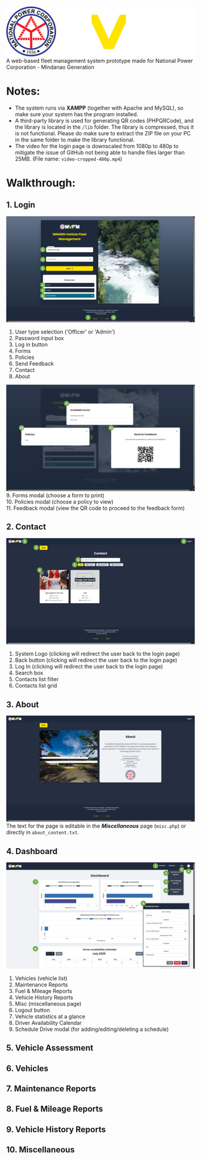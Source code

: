 ![System Logo](https://github.com/CACabusas/MVFM/blob/main/logo%20simple.png?raw=true)
A web-based fleet management system prototype made for National Power Corporation - Mindanao Generation

# Notes:
- The system runs via **XAMPP** (together with Apache and MySQL), so make sure your system has the program installed.
- A third-party library is used for generating QR codes (PHPQRCode), and the library is located in the `/lib` folder. The library is compressed, thus it is not functional. Please do make sure to extract the ZIP file on your PC in the same folder to make the library functional.
- The video for the login page is downscaled from 1080p to 480p to mitigate the issue of GitHub not being able to handle files larger than 25MB. (File name: `video-cropped-480p.mp4`)

# Walkthrough:
## 1. Login
![Login Page](https://github.com/CACabusas/MVFM/blob/main/walkthrough/01_login_1.png?raw=true)
1. User type selection ('Officer' or 'Admin')
2. Password input box
3. Log in button
4. Forms
5. Policies
6. Send Feedback
7. Contact
8. About

![Login Page](https://github.com/CACabusas/MVFM/blob/main/walkthrough/02_login_2.png?raw=true)
9. Forms modal (choose a form to print)<br/>
10. Policies modal (choose a policy to view)<br/>
11. Feedback modal (view the QR code to proceed to the feedback form)

## 2. Contact
![Contact Page](https://github.com/CACabusas/MVFM/blob/main/walkthrough/03_contact.png?raw=true)
1. System Logo (clicking will redirect the user back to the login page)
2. Back button (clicking will redirect the user back to the login page)
3. Log In (clicking will redirect the user back to the login page)
4. Search box
5. Contacts list filter
6. Contacts list grid

## 3. About
![About Page](https://github.com/CACabusas/MVFM/blob/main/walkthrough/04_about.png?raw=true)
The text for the page is editable in the **_Miscellaneous_** page (`misc.php`) or directly in `about_content.txt`.

## 4. Dashboard
![Dashboard](https://github.com/CACabusas/MVFM/blob/main/walkthrough/05_dashboard_1.png?raw=true)
1. Vehicles (vehicle list)
2. Maintenance Reports
3. Fuel & Mileage Reports
4. Vehicle History Reports
5. Misc (miscellaneous page)
6. Logout button
7. Vehicle statistics at a glance
8. Driver Availability Calendar
9. Schedule Drive modal (for adding/editing/deleting a schedule)

## 5. Vehicle Assessment
## 6. Vehicles
## 7. Maintenance Reports
## 8. Fuel & Mileage Reports
## 9. Vehicle History Reports
## 10. Miscellaneous
